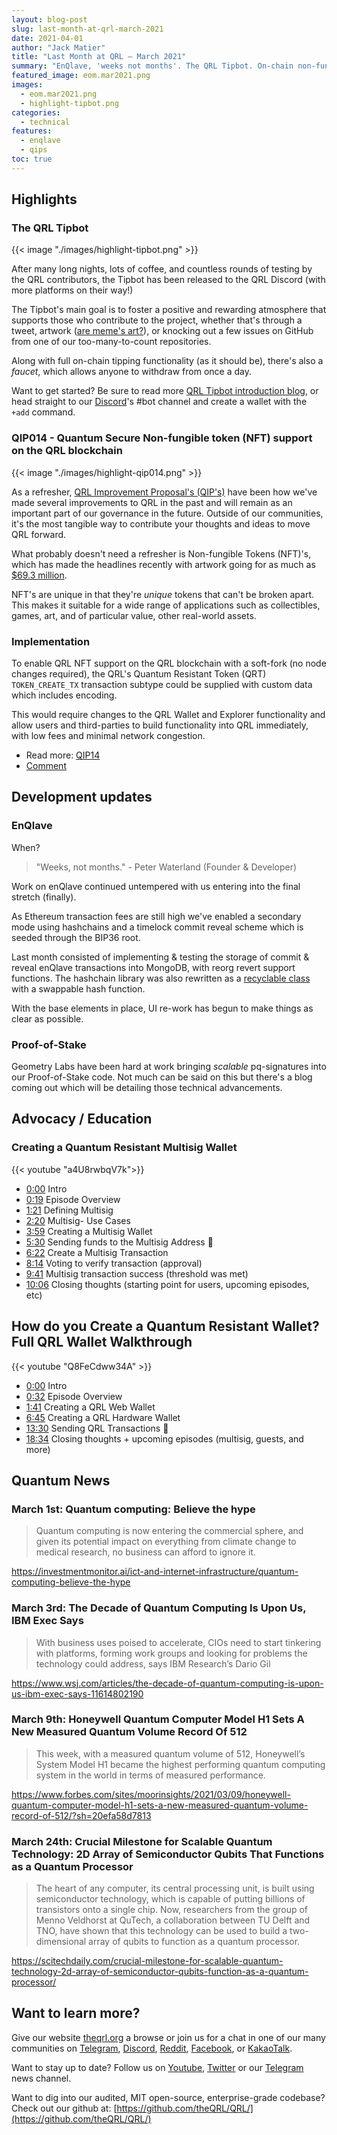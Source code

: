 ```yaml
---
layout: blog-post
slug: last-month-at-qrl-march-2021
date: 2021-04-01
author: "Jack Matier"
title: "Last Month at QRL — March 2021"
summary: "EnQlave, 'weeks not months'. The QRL Tipbot. On-chain non-fungible token QIP"
featured_image: eom.mar2021.png
images: 
  - eom.mar2021.png
  - highlight-tipbot.png
categories:
  - technical
features:
  - enqlave
  - qips
toc: true
---
```


## Highlights

### The QRL Tipbot

{{< image "./images/highlight-tipbot.png" >}}

After many long nights, lots of coffee, and countless rounds of testing by the QRL contributors, the Tipbot has been released to the QRL Discord (with more platforms on their way!)

The Tipbot's main goal is to foster a positive and rewarding atmosphere that supports those who contribute to the project, whether that's through a tweet, artwork ([are meme's art?](https://memefest.quanta.city)), or knocking out a few issues on GitHub from one of our too-many-to-count repositories.

Along with full on-chain tipping functionality (as it should be), there's also a *faucet*, which allows anyone to withdraw from once a day.

Want to get started? Be sure to read more [QRL Tipbot introduction blog](/blog/introducing-the-new-qrl-tipbot), or head straight to our [Discord](/discord)'s #bot channel and create a wallet with the `+add` command.

### QIP014 - Quantum Secure Non-fungible token (NFT) support on the QRL blockchain

{{< image "./images/highlight-qip014.png" >}}

As a refresher, [QRL Improvement Proposal's (QIP's)](https://github.com/theQRL/qips) have been how we've made several improvements to QRL in the past and will remain as an important part of our governance in the future. Outside of our communities, it's the most tangible way to contribute your thoughts and ideas to move QRL forward.

What probably doesn't need a refresher is Non-fungible Tokens (NFT)'s, which has made the headlines recently with artwork going for as much as [$69.3 million](https://onlineonly.christies.com/s/first-open-beeple/beeple-b-1981-1/112924). 

NFT's are unique in that they're *unique* tokens that can't be broken apart. This makes it suitable for a wide range of applications such as collectibles, games, art, and of particular value, other real-world assets.

### Implementation

To enable QRL NFT support on the QRL blockchain with a soft-fork (no node changes required), the QRL's Quantum Resistant Token (QRT) `TOKEN_CREATE_TX` transaction subtype could be supplied with custom data which includes encoding.

This would require changes to the QRL Wallet and Explorer functionality and allow users and third-parties to build functionality into QRL immediately, with low fees and minimal network congestion.

- Read more: [QIP14](https://github.com/theQRL/qips/blob/master/2.Proposals/1.Open/QIP014.md)
- [Comment](https://github.com/theQRL/qips/pull/28)

## Development updates

### EnQlave

When? 

> "Weeks, not months." - Peter Waterland (Founder & Developer)

Work on enQlave continued untempered with us entering into the final stretch (finally).

As Ethereum transaction fees are still high we've enabled a secondary mode using hashchains and a timelock commit reveal scheme which is seeded through the BIP36 root. 

Last month consisted of implementing & testing the storage of commit & reveal enQlave transactions into MongoDB, with reorg revert support functions. The hashchain library was also rewritten as a [recyclable class](https://github.com/theQRL/hashchains) with a swappable hash function. 

With the base elements in place, UI re-work has begun to make things as clear as possible.

### Proof-of-Stake

Geometry Labs have been hard at work bringing *scalable* pq-signatures into our Proof-of-Stake code. Not much can be said on this but there's a blog coming out which will be detailing those technical advancements. 

## Advocacy / Education

### Creating a Quantum Resistant Multisig Wallet

{{< youtube "a4U8rwbqV7k">}}

- [0:00](https://www.youtube.com/watch?v=a4U8rwbqV7k&t=0s) Intro 
- [0:19](https://www.youtube.com/watch?v=a4U8rwbqV7k&t=19s) Episode Overview
- [1:21](https://www.youtube.com/watch?v=a4U8rwbqV7k&t=81s) Defining Multisig 
- [2:20](https://www.youtube.com/watch?v=a4U8rwbqV7k&t=140s) Multisig- Use Cases
- [3:59](https://www.youtube.com/watch?v=a4U8rwbqV7k&t=239s) Creating a Multisig Wallet 
- [5:30](https://www.youtube.com/watch?v=a4U8rwbqV7k&t=330s) Sending funds to the Multisig Address :repeat: 
- [6:22](https://www.youtube.com/watch?v=a4U8rwbqV7k&t=382s) Create a Multisig Transaction
- [8:14](https://www.youtube.com/watch?v=a4U8rwbqV7k&t=494s) Voting to verify transaction (approval)
- [9:41](https://www.youtube.com/watch?v=a4U8rwbqV7k&t=581s) Multisig transaction success (threshold was met)
- [10:06](https://www.youtube.com/watch?v=a4U8rwbqV7k&t=606s) Closing thoughts (starting point for users, upcoming episodes, etc)

## How do you Create a Quantum Resistant Wallet? Full QRL Wallet Walkthrough

{{< youtube "Q8FeCdww34A" >}}

- [0:00](https://www.youtube.com/watch?v=Q8FeCdww34A&t=0s) Intro 
- [0:32](https://www.youtube.com/watch?v=Q8FeCdww34A&t=32s) Episode Overview
- [1:41](https://www.youtube.com/watch?v=Q8FeCdww34A&t=101s) Creating a QRL Web Wallet
- [6:45](https://www.youtube.com/watch?v=Q8FeCdww34A&t=405s) Creating a QRL Hardware Wallet 
- [13:30](https://www.youtube.com/watch?v=Q8FeCdww34A&t=810s) Sending QRL Transactions :repeat: 
- [18:34](https://www.youtube.com/watch?v=Q8FeCdww34A&t=1114s) Closing thoughts + upcoming episodes (multisig, guests, and more)


## Quantum News

### March 1st: Quantum computing: Believe the hype

> Quantum computing is now entering the commercial sphere, and given its potential impact on everything from climate change to medical research, no business can afford to ignore it.

https://investmentmonitor.ai/ict-and-internet-infrastructure/quantum-computing-believe-the-hype

### March 3rd: The Decade of Quantum Computing Is Upon Us, IBM Exec Says

> With business uses poised to accelerate, CIOs need to start tinkering with platforms, forming work groups and looking for problems the technology could address, says IBM Research’s Dario Gil 

https://www.wsj.com/articles/the-decade-of-quantum-computing-is-upon-us-ibm-exec-says-11614802190

### March 9th: Honeywell Quantum Computer Model H1 Sets A New Measured Quantum Volume Record Of 512

> This week, with a measured quantum volume of 512, Honeywell’s System Model H1 became the highest performing quantum computing system in the world in terms of measured performance.

https://www.forbes.com/sites/moorinsights/2021/03/09/honeywell-quantum-computer-model-h1-sets-a-new-measured-quantum-volume-record-of-512/?sh=20efa58d7813

### March 24th: Crucial Milestone for Scalable Quantum Technology: 2D Array of Semiconductor Qubits That Functions as a Quantum Processor 

> The heart of any computer, its central processing unit, is built using semiconductor technology, which is capable of putting billions of transistors onto a single chip. Now, researchers from the group of Menno Veldhorst at QuTech, a collaboration between TU Delft and TNO, have shown that this technology can be used to build a two-dimensional array of qubits to function as a quantum processor. 

https://scitechdaily.com/crucial-milestone-for-scalable-quantum-technology-2d-array-of-semiconductor-qubits-function-as-a-quantum-processor/

## Want to learn more?

Give our website [theqrl.org](https://theqrl.org/) a browse or join us for a chat in one of our many communities on [Telegram](https://t.me/QRLedgerOfficial), [Discord](https://discord.gg/jBT6BEp), [Reddit](https://www.reddit.com/r/qrl), [Facebook](https://www.facebook.com/theqrl/), or [KakaoTalk](https://open.kakao.com/o/gffKNhWb). 

Want to stay up to date? Follow us on [Youtube](https://www.youtube.com/c/QRLedger), [Twitter](https://twitter.com/qrledger) or our [Telegram](https://t.me/TheQRLedger) news channel.

Want to dig into our audited, MIT open-source, enterprise-grade codebase? Check out our github at: [https://github.com/theQRL/QRL/](https://github.com/theQRL/QRL/)